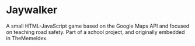 # Jaywalker
A small HTML-JavaScript game based on the Google Maps API and focused on teaching road safety. Part of a school project, and originally embedded in TheMemeldex.
